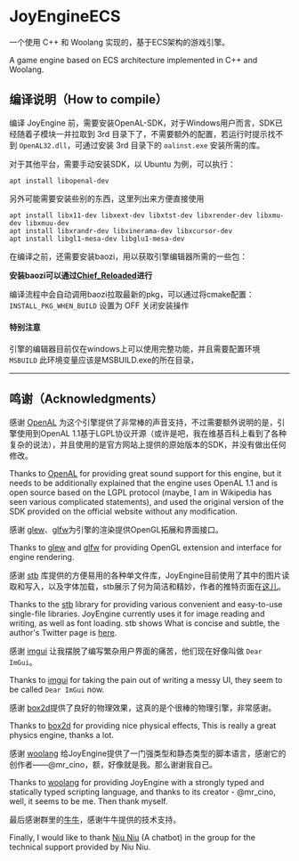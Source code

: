 # JoyEngineECS

一个使用 C++ 和 Woolang 实现的，基于ECS架构的游戏引擎。

A game engine based on ECS architecture implemented in C++ and Woolang. 

## 编译说明（How to compile）

编译 JoyEngine 前，需要安装OpenAL-SDK，对于Windows用户而言，SDK已经随着子模块一并拉取到 3rd 目录下了，不需要额外的配置，若运行时提示找不到 `OpenAL32.dll`，可通过安装 3rd 目录下的 `oalinst.exe` 安装所需的库。

对于其他平台，需要手动安装SDK，以 Ubuntu 为例，可以执行：

```shell
apt install libopenal-dev
```

另外可能需要安装些别的东西，这里列出来方便直接使用

```shell
apt install libx11-dev libxext-dev libxtst-dev libxrender-dev libxmu-dev libxmuu-dev 
apt install libxrandr-dev libxinerama-dev libxcursor-dev 
apt install libgl1-mesa-dev libglu1-mesa-dev

```

在编译之前，还需要安装baozi，用以获取引擎编辑器所需的一些包：

**安装baozi可以通过[Chief_Reloaded](https://github.com/BiDuang/Chief_Reloaded)进行**

编译流程中会自动调用baozi拉取最新的pkg，可以通过将cmake配置：`INSTALL_PKG_WHEN_BUILD` 设置为 OFF 关闭安装操作

#### 特别注意
引擎的编辑器目前仅在windows上可以使用完整功能，并且需要配置环境 `MSBUILD` 
此环境变量应该是MSBUILD.exe的所在目录，

---

## 鸣谢（Acknowledgments）

感谢 [OpenAL](http://www.openal.org/) 为这个引擎提供了非常棒的声音支持，不过需要额外说明的是，引擎使用到OpenAL 1.1基于LGPL协议开源（或许是吧，我在维基百科上看到了各种复杂的说法），并且使用的是官方网站上提供的原始版本的SDK，并没有做出任何修改。

Thanks to [OpenAL](http://www.openal.org/) for providing great sound support for this engine, but it needs to be additionally explained that the engine uses OpenAL 1.1 and is open source based on the LGPL protocol (maybe, I am in Wikipedia has seen various complicated statements), and used the original version of the SDK provided on the official website without any modification.

感谢 [glew](https://github.com/nigels-com/glew)、[glfw](https://www.glfw.org/)为引擎的渲染提供OpenGL拓展和界面接口。

Thanks to [glew](https://github.com/nigels-com/glew) and [glfw](https://www.glfw.org/) for providing OpenGL extension and interface for engine rendering.

感谢 [stb](https://github.com/nothings/stb) 库提供的方便易用的各种单文件库，JoyEngine目前使用了其中的图片读取和写入，以及字体加载，stb展示了何为简洁和精妙，作者的推特页面在[这儿](https://twitter.com/nothings)。

Thanks to the [stb](https://github.com/nothings/stb) library for providing various convenient and easy-to-use single-file libraries. JoyEngine currently uses it for image reading and writing, as well as font loading. stb shows What is concise and subtle, the author's Twitter page is [here](https://twitter.com/nothings).

感谢 [imgui](https://github.com/ocornut/imgui) 让我摆脱了编写繁杂用户界面的痛苦，他们现在好像叫做 `Dear ImGui`。

Thanks to [imgui](https://github.com/ocornut/imgui) for taking the pain out of writing a messy UI, they seem to be called `Dear ImGui` now.

感谢 [box2d](https://box2d.org/)提供了良好的物理效果，这真的是个很棒的物理引擎，非常感谢。

Thanks to [box2d](https://box2d.org/) for providing nice physical effects, This is really a great physics engine, thanks a lot.

感谢 [woolang](https://github.com/cinogama/woolang) 给JoyEngine提供了一门强类型和静态类型的脚本语言，感谢它的创作者——@mr_cino，额，好像就是我。那么谢谢我自己。

Thanks to [woolang](https://github.com/cinogama/woolang) for providing JoyEngine with a strongly typed and statically typed scripting language, and thanks to its creator - @mr_cino, well, it seems to be me. Then thank myself.

最后感谢群里的[牛牛](https://github.com/MistEO/Pallas-Bot)，感谢牛牛提供的技术支持。

Finally, I would like to thank [Niu Niu](https://github.com/MistEO/Pallas-Bot) (A chatbot) in the group for the technical support provided by Niu Niu.
